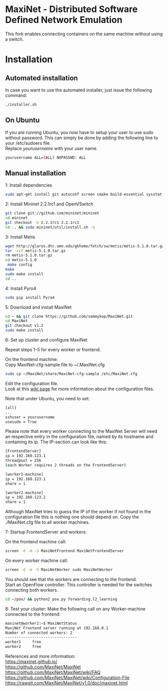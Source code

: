 MaxiNet - Distributed Software Defined Network Emulation
========================================================
This fork enables connecting containers on the same machine without using a switch.

Installation
=
## Automated installation

In case you want to use the automated installer, just issue the following command:
```bash
./installer.sh
```

## On Ubuntu
If you are running Ubuntu, you now have to setup your user to use sudo without password. This can simply be done by adding the following line to your /etc/sudoers file.<br>
Replace *yourusername* with your user name.
```bash
yourusername ALL=(ALL) NOPASSWD: ALL
```

## Manual installation

1: Install dependencies
```bash
sudo apt-get install git autoconf screen cmake build-essential sysstat python-matplotlib uuid-runtime python-pip
```

2: Install Mininet 2.2.1rc1 and OpenVSwitch
```bash
git clone git://github.com/mininet/mininet
cd mininet
git checkout -b 2.2.1rc1 2.2.1rc1
cd .. && sudo mininet/util/install.sh -a
```

3: Install Metis
```bash
wget http://glaros.dtc.umn.edu/gkhome/fetch/sw/metis/metis-5.1.0.tar.gz
tar -xzf metis-5.1.0.tar.gz
rm metis-5.1.0.tar.gz
cd metis-5.1.0
 make config
make
sudo make install
cd ..
```

4: Install Pyro4
```bash
sudo pip install Pyro4
```

5: Download and install MaxiNet
```bash
cd ~ && git clone https://github.com/sammykop/MaxiNet.git
cd MaxiNet
git checkout v1.2
sudo make install
```

6: Set up cluster and configure MaxiNet

Repeat steps 1-5 for every worker or frontend.

On the frontend machine:<br>
Copy MaxiNet-cfg-sample file to ~/.MaxiNet.cfg<br>
```bash
sudo cp ~/MaxiNet/share/MaxiNet-cfg-sample /etc/MaxiNet.cfg
```
Edit the configuration file.<br>
Look at this [wiki page](https://github.com/MaxiNet/MaxiNet/wiki/Configuration-File) for more information about the configuration files.

Note that under Ubuntu, you need to set:
```bash
[all]
...
sshuser = yourusername
usesudo = True
```

Please note that every worker connecting to the MaxiNet Server will need an respective entry in the configuration file, named by its hostname and containing its ip. The IP-section can look like this:<br>
```bash
[FrontendServer]
ip = 192.168.123.1
threadpool = 256 
(each Worker requires 2 threads on the FrontendServer)

[worker1-machine]
ip = 192.168.123.1
share = 1

[worker2-machine]
ip = 192.168.123.2
share = 1
```
Although MaxiNet tries to guess the IP of the worker if not found in the
configuration file this is nothing one should depend on.
Copy the ./MaxiNet.cfg file to all worker machines.

7: Startup FrontendServer and workers:<br>

On the frontend machine call:
```bash
screen -d -m -S MaxiNetFrontend MaxiNetFrontendServer
```
On every worker machine call:

```bash
screen -d -m -S MaxiNetWorker sudo MaxiNetWorker
```
You should see that the workers are connecting to the frontend.<br>
Start an OpenFlow controller. This controller is needed for the switches connecting both workers.
```bash
cd ~/pox/ && python2 pox.py forwarding.l2_learning
```

8: Test your cluster:
Make the following call on any Worker-machine connected to the frontend:
```bash
maxinet@worker2:~$ MaxiNetStatus
MaxiNet Frontend server running at 192.168.0.1
Number of connected workers: 2
--------------------------------
worker1		free
worker2		free
```

References and more information:<br>
https://maxinet.github.io/<br>
https://github.com/MaxiNet/MaxiNet<br>
https://github.com/MaxiNet/MaxiNet/wiki/FAQ<br>
https://github.com/MaxiNet/MaxiNet/wiki/Configuration-File<br>
https://rawgit.com/MaxiNet/MaxiNet/v1.0/doc/maxinet.html<br>



